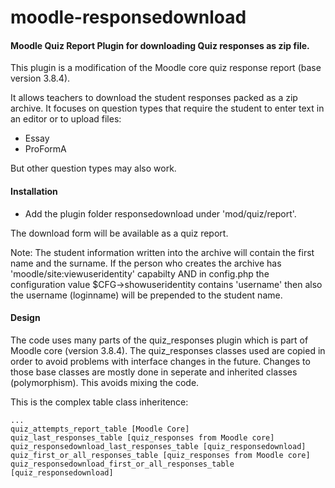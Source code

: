 # moodle-responsedownload

#### Moodle Quiz Report Plugin for downloading Quiz responses as zip file. 

This plugin is a modification of the Moodle core quiz response report (base version 3.8.4). 

It allows teachers to download the student responses packed as a zip archive. 
It focuses on question types that require the student to enter text in an editor or to upload files: 
* Essay
* ProFormA 

But other question types may also work.

#### Installation
* Add the plugin folder responsedownload under 'mod/quiz/report'.

The download form will be available as a quiz report. 

Note: The student information written into the archive will contain the first name and the 
surname. 
If the person who creates the archive has 'moodle/site:viewuseridentity' capabilty
AND in config.php the configuration value 
$CFG->showuseridentity contains 'username' then also the username (loginname) will 
be prepended to the student name.


#### Design

The code uses many parts of the quiz_responses plugin which is part of Moodle core 
(version 3.8.4). 
The quiz_responses classes used are copied in order to avoid problems with interface changes in the future.
Changes to those base classes are mostly done in seperate and inherited classes (polymorphism). 
This avoids mixing the code.

This is the complex table class inheritence:

    ...
    quiz_attempts_report_table [Moodle Core]
    quiz_last_responses_table [quiz_responses from Moodle core]
    quiz_responsedownload_last_responses_table [quiz_responsedownload]
    quiz_first_or_all_responses_table [quiz_responses from Moodle core]
    quiz_responsedownload_first_or_all_responses_table [quiz_responsedownload]
